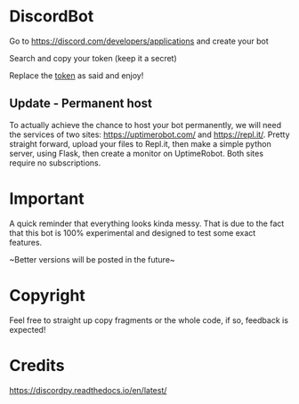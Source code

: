 # DiscordBot
Go to https://discord.com/developers/applications and create your bot

Search and copy your token (keep it a secret)

Replace the [token](bot.py) as said and enjoy!

## Update - Permanent host
To actually achieve the chance to host your bot permanently, we will need the services of two sites: https://uptimerobot.com/ and https://repl.it/.
Pretty straight forward, upload your files to Repl.it, then make a simple python server, using Flask, then create a monitor on UptimeRobot. Both sites require no subscriptions.

# Important
A quick reminder that everything looks kinda messy. That is due to the fact that this bot is 100% experimental and designed to test some exact features.

~Better versions will be posted in the future~

# Copyright
Feel free to straight up copy fragments or the whole code, if so, feedback is expected!

# Credits
https://discordpy.readthedocs.io/en/latest/
